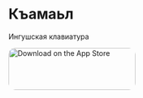 # Къамаьл
Ингушская клавиатура

<a href="https://apps.apple.com/us/app/%D0%BA%D1%8A%D0%B0%D0%BC%D0%B0%D1%8C%D0%BB/id6443646651?itsct=apps_box_badge&amp;itscg=30200" style="display: inline-block; overflow: hidden; border-radius: 13px; width: 250px; height: 83px;"><img src="https://tools.applemediaservices.com/api/badges/download-on-the-app-store/white/ru-ru?size=250x83&amp;releaseDate=1664755200&h=79938c463e30f7eed15bdbf67dbca145" alt="Download on the App Store" style="border-radius: 13px; width: 250px; height: 83px;"></a>
